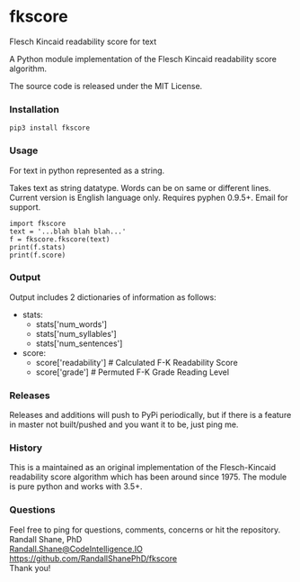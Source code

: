 fkscore
====

Flesch Kincaid readability score for text

A Python module implementation of the Flesch Kincaid readability score algorithm.

The source code is released under the MIT License.

### Installation ###
    pip3 install fkscore

### Usage ###
For text in python represented as a string.

Takes text as string datatype.  Words can be on same or different lines.  Current version is English language only. Requires pyphen 0.9.5+.  Email for support.

    import fkscore
    text = '...blah blah blah...'
    f = fkscore.fkscore(text)
    print(f.stats)
    print(f.score)

### Output ###
Output includes 2 dictionaries of information as follows:
* stats:
  * stats['num_words']
  * stats['num_syllables']
  * stats['num_sentences']
* score:
  * score['readability']  # Calculated F-K Readability Score
  * score['grade']        # Permuted F-K Grade Reading Level

### Releases ###
Releases and additions will push to PyPi periodically, but if there is a feature in master not built/pushed and you want it to be, just ping me.

### History ###
This is a maintained as an original implementation of the Flesch-Kincaid readability score algorithm which has been around since 1975.  The module is pure python and works with 3.5+.

### Questions ###
Feel free to ping for questions, comments, concerns or hit the repository. <br />
Randall Shane, PhD <br />
Randall.Shane@CodeIntelligence.IO <br />
https://github.com/RandallShanePhD/fkscore <br />
Thank you!
